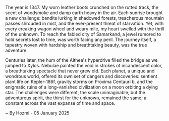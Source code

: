 
The year is 1347.  My worn leather boots crunched on the rutted track, the scent of woodsmoke and damp earth heavy in the air.  Each sunrise brought a new challenge: bandits lurking in shadowed forests, treacherous mountain passes shrouded in mist, and the ever-present threat of starvation.  Yet, with every creaking wagon wheel and weary mile, my heart swelled with the thrill of the unknown.  To reach the fabled city of Samarkand, a jewel rumored to hold secrets lost to time, was worth facing any peril.  The journey itself, a tapestry woven with hardship and breathtaking beauty, was the true adventure.


Centuries later, the hum of the Althea's hyperdrive filled the bridge as we jumped to Xylos.  Nebulae painted the void in strokes of incandescent color, a breathtaking spectacle that never grew old.  Each planet, a unique and wondrous world, offered its own set of dangers and discoveries: sentient plant life on Kepler-186f, gravity storms on Proxima Centauri b, and the enigmatic ruins of a long-vanished civilization on a moon orbiting a dying star.  The challenges were different, the scale unimaginable, but the adventurous spirit, the thirst for the unknown, remained the same; a constant across the vast expanse of time and space.

~ By Hozmi - 05 January 2025
